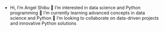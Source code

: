 -  Hi, I’m Angel Shibu
👀 I’m interested in data science and Python programming
🌱 I’m currently learning advanced concepts in data science and Python
💞️ I’m looking to collaborate on data-driven projects and innovative Python solutions

<!---
Aangel-16/Aangel-16 is a ✨ special ✨ repository because its `README.md` (this file) appears on your GitHub profile.
You can click the Preview link to take a look at your changes.
--->
